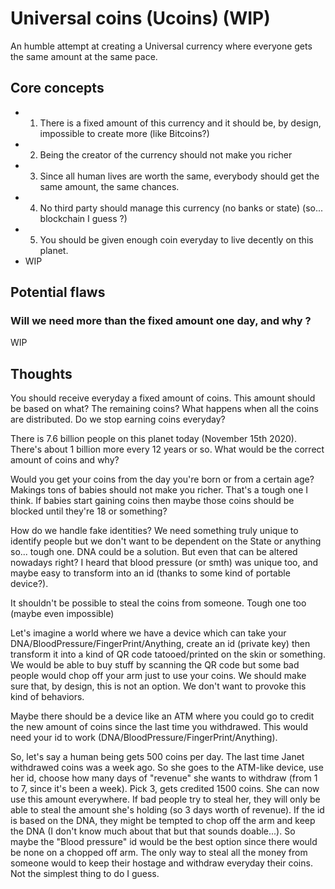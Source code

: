 # Universal coins (Ucoins) (WIP)

An humble attempt at creating a Universal currency where everyone gets the same amount at the same pace.

## Core concepts

- 1) There is a fixed amount of this currency and it should be, by design, impossible to create more (like Bitcoins?)
- 2) Being the creator of the currency should not make you richer
- 3) Since all human lives are worth the same, everybody should get the same amount, the same chances.
- 4) No third party should manage this currency (no banks or state) (so... blockchain I guess ?)
- 5) You should be given enough coin everyday to live decently on this planet.
- WIP

## Potential flaws

### Will we need more than the fixed amount one day, and why ?

WIP

## Thoughts

You should receive everyday a fixed amount of coins. This amount should be based on what? The remaining coins? What happens when all the coins are distributed. Do we stop earning coins everyday?

There is 7.6 billion people on this planet today (November 15th 2020). There's about 1 billion more every 12 years or so. What would be the correct amount of coins and why?

Would you get your coins from the day you're born or from a certain age?
Makings tons of babies should not make you richer. That's a tough one I think. If babies start gaining coins then maybe those coins should be blocked until they're 18 or something?

How do we handle fake identities? We need something truly unique to identify people but we don't want to be dependent on the State or anything so... tough one.
DNA could be a solution. But even that can be altered nowadays right? I heard that blood pressure (or smth) was unique too, and maybe easy to transform into an id (thanks to some kind of portable device?).

It shouldn't be possible to steal the coins from someone. Tough one too (maybe even impossible)

Let's imagine a world where we have a device which can take your DNA/BloodPressure/FingerPrint/Anything, create an id (private key) then transform it into a kind of QR code tatooed/printed on the skin or something. We would be able to buy stuff by scanning the QR code but some bad people would chop off your arm just to use your coins. We should make sure that, by design, this is not an option. We don't want to provoke this kind of behaviors.

Maybe there should be a device like an ATM where you could go to credit the new amount of coins since the last time you withdrawed. This would need your id to work (DNA/BloodPressure/FingerPrint/Anything).

So, let's say a human being gets 500 coins per day. The last time Janet withdrawed coins was a week ago. So she goes to the ATM-like device, use her id, choose how many days of "revenue" she wants to withdraw (from 1 to 7, since it's been a week). Pick 3, gets credited 1500 coins. She can now use this amount everywhere. If bad people try to steal her, they will only be able to steal the amount she's holding (so 3 days worth of revenue). If the id is based on the DNA, they might be tempted to chop off the arm and keep the DNA (I don't know much about that but that sounds doable...). So maybe the "Blood pressure" id would be the best option since there would be none on a chopped off arm. The only way to steal all the money from someone would to keep their hostage and withdraw everyday their coins. Not the simplest thing to do I guess.
